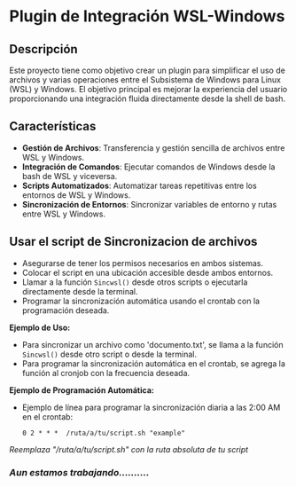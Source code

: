 

# Plugin de Integración WSL-Windows

## Descripción

Este proyecto tiene como objetivo crear un plugin para simplificar el uso de archivos y varias operaciones entre el Subsistema de Windows para Linux (WSL) y Windows. El objetivo principal es mejorar la experiencia del usuario proporcionando una integración fluida directamente desde la shell de bash.

## Características

- **Gestión de Archivos**: Transferencia y gestión sencilla de archivos entre WSL y Windows.
- **Integración de Comandos**: Ejecutar comandos de Windows desde la bash de WSL y viceversa.
- **Scripts Automatizados**: Automatizar tareas repetitivas entre los entornos de WSL y Windows.
- **Sincronización de Entornos**: Sincronizar variables de entorno y rutas entre WSL y Windows.

## Usar el script de Sincronizacion de archivos 

- Asegurarse de tener los permisos necesarios en ambos sistemas.
- Colocar el script en una ubicación accesible desde ambos entornos.
- Llamar a la función `Sincwsl()` desde otros scripts o ejecutarla directamente desde la terminal.
- Programar la sincronización automática usando el crontab con la programación deseada.

**Ejemplo de Uso:**

- Para sincronizar un archivo como 'documento.txt', se llama a la función `Sincwsl()` desde otro script o desde la terminal.
- Para programar la sincronización automática en el crontab, se agrega la función al cronjob con la frecuencia deseada.

**Ejemplo de Programación Automática:**

- Ejemplo de línea para programar la sincronización diaria a las 2:00 AM en el crontab:
  
  ```
  0 2 * * *  /ruta/a/tu/script.sh "example"
  ```

_Reemplaza "/ruta/a/tu/script.sh" con la ruta absoluta de tu script_

### _Aun estamos trabajando.........._ 
